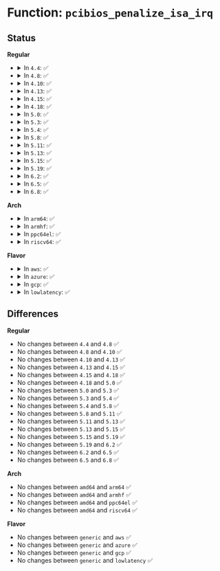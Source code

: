# Function: <code>pcibios_penalize_isa_irq</code>

## Status
<b>Regular</b>
<ul>
<li>
<details>
<summary>In <code>4.4</code>: ✅</summary>

```c
void pcibios_penalize_isa_irq(int irq, int active);
```

**Collision:** Unique Global

**Inline:** No

**Transformation:** False

**Instances:**

```
In drivers/pci/pci.c (ffffffff81436e80)
Location: drivers/pci/pci.c:1548
Inline: False
Direct callers:
  - drivers/pnp/resource.c:pnp_register_irq_resource
  - drivers/pnp/pnpacpi/rsparser.c:pnpacpi_allocated_resource
  - drivers/pnp/pnpacpi/rsparser.c:pnpacpi_allocated_resource
```
**Symbols:**

```
ffffffff816fa1f0-ffffffff816fa22c: pcibios_penalize_isa_irq (STB_GLOBAL)
```
</details>
</li>
<li>
<details>
<summary>In <code>4.8</code>: ✅</summary>

```c
void pcibios_penalize_isa_irq(int irq, int active);
```

**Collision:** Unique Global

**Inline:** No

**Transformation:** False

**Instances:**

```
In drivers/pci/pci.c (ffffffff81482a10)
Location: drivers/pci/pci.c:1569
Inline: False
Direct callers:
  - drivers/pnp/resource.c:pnp_register_irq_resource
  - drivers/pnp/pnpacpi/rsparser.c:pnpacpi_allocated_resource
  - drivers/pnp/pnpacpi/rsparser.c:pnpacpi_allocated_resource
```
**Symbols:**

```
ffffffff8175ef30-ffffffff8175ef6c: pcibios_penalize_isa_irq (STB_GLOBAL)
```
</details>
</li>
<li>
<details>
<summary>In <code>4.10</code>: ✅</summary>

```c
void pcibios_penalize_isa_irq(int irq, int active);
```

**Collision:** Unique Global

**Inline:** No

**Transformation:** False

**Instances:**

```
In drivers/pci/pci.c (ffffffff814a3fa0)
Location: drivers/pci/pci.c:1594
Inline: False
Direct callers:
  - drivers/pnp/resource.c:pnp_register_irq_resource
  - drivers/pnp/pnpacpi/rsparser.c:pnpacpi_allocated_resource
  - drivers/pnp/pnpacpi/rsparser.c:pnpacpi_allocated_resource
```
**Symbols:**

```
ffffffff8178b460-ffffffff8178b49c: pcibios_penalize_isa_irq (STB_GLOBAL)
```
</details>
</li>
<li>
<details>
<summary>In <code>4.13</code>: ✅</summary>

```c
void pcibios_penalize_isa_irq(int irq, int active);
```

**Collision:** Unique Global

**Inline:** No

**Transformation:** False

**Instances:**

```
In drivers/pci/pci.c (ffffffff814adfb0)
Location: drivers/pci/pci.c:1592
Inline: False
Direct callers:
  - drivers/pnp/resource.c:pnp_register_irq_resource
  - drivers/pnp/pnpacpi/rsparser.c:pnpacpi_allocated_resource
  - drivers/pnp/pnpacpi/rsparser.c:pnpacpi_allocated_resource
```
**Symbols:**

```
ffffffff817aa3b0-ffffffff817aa3f0: pcibios_penalize_isa_irq (STB_GLOBAL)
```
</details>
</li>
<li>
<details>
<summary>In <code>4.15</code>: ✅</summary>

```c
void pcibios_penalize_isa_irq(int irq, int active);
```

**Collision:** Unique Global

**Inline:** No

**Transformation:** False

**Instances:**

```
In drivers/pci/pci.c (ffffffff814ed390)
Location: drivers/pci/pci.c:1595
Inline: False
Direct callers:
  - drivers/pnp/resource.c:pnp_register_irq_resource
  - drivers/pnp/pnpacpi/rsparser.c:pnpacpi_allocated_resource
  - drivers/pnp/pnpacpi/rsparser.c:pnpacpi_allocated_resource
```
**Symbols:**

```
ffffffff81821880-ffffffff818218c0: pcibios_penalize_isa_irq (STB_GLOBAL)
```
</details>
</li>
<li>
<details>
<summary>In <code>4.18</code>: ✅</summary>

```c
void pcibios_penalize_isa_irq(int irq, int active);
```

**Collision:** Unique Global

**Inline:** No

**Transformation:** False

**Instances:**

```
In drivers/pci/pci.c (ffffffff8151cfb0)
Location: drivers/pci/pci.c:1650
Inline: False
Direct callers:
  - drivers/pnp/resource.c:pnp_register_irq_resource
  - drivers/pnp/pnpacpi/rsparser.c:pnpacpi_allocated_resource
  - drivers/pnp/pnpacpi/rsparser.c:pnpacpi_allocated_resource
```
**Symbols:**

```
ffffffff8186bad0-ffffffff8186bb0f: pcibios_penalize_isa_irq (STB_GLOBAL)
```
</details>
</li>
<li>
<details>
<summary>In <code>5.0</code>: ✅</summary>

```c
void pcibios_penalize_isa_irq(int irq, int active);
```

**Collision:** Unique Global

**Inline:** No

**Transformation:** False

**Instances:**

```
In drivers/pci/pci.c (ffffffff815326b0)
Location: drivers/pci/pci.c:1823
Inline: False
Direct callers:
  - drivers/pnp/resource.c:pnp_register_irq_resource
  - drivers/pnp/pnpacpi/rsparser.c:pnpacpi_allocated_resource
  - drivers/pnp/pnpacpi/rsparser.c:pnpacpi_allocated_resource
```
**Symbols:**

```
ffffffff8188bbb0-ffffffff8188bbef: pcibios_penalize_isa_irq (STB_GLOBAL)
```
</details>
</li>
<li>
<details>
<summary>In <code>5.3</code>: ✅</summary>

```c
void pcibios_penalize_isa_irq(int irq, int active);
```

**Collision:** Unique Global

**Inline:** No

**Transformation:** False

**Instances:**

```
In drivers/pci/pci.c (ffffffff81561d80)
Location: drivers/pci/pci.c:1898
Inline: False
Direct callers:
  - drivers/pnp/resource.c:pnp_register_irq_resource
  - drivers/pnp/pnpacpi/rsparser.c:pnpacpi_allocated_resource
  - drivers/pnp/pnpacpi/rsparser.c:pnpacpi_allocated_resource
```
**Symbols:**

```
ffffffff818d6310-ffffffff818d634f: pcibios_penalize_isa_irq (STB_GLOBAL)
```
</details>
</li>
<li>
<details>
<summary>In <code>5.4</code>: ✅</summary>

```c
void pcibios_penalize_isa_irq(int irq, int active);
```

**Collision:** Unique Global

**Inline:** No

**Transformation:** False

**Instances:**

```
In drivers/pci/pci.c (ffffffff81582f20)
Location: drivers/pci/pci.c:1894
Inline: False
Direct callers:
  - drivers/pnp/resource.c:pnp_register_irq_resource
  - drivers/pnp/pnpacpi/rsparser.c:pnpacpi_allocated_resource
  - drivers/pnp/pnpacpi/rsparser.c:pnpacpi_allocated_resource
```
**Symbols:**

```
ffffffff81908690-ffffffff819086cf: pcibios_penalize_isa_irq (STB_GLOBAL)
```
</details>
</li>
<li>
<details>
<summary>In <code>5.8</code>: ✅</summary>

```c
void pcibios_penalize_isa_irq(int irq, int active);
```

**Collision:** Unique Global

**Inline:** No

**Transformation:** False

**Instances:**

```
In drivers/pci/pci.c (ffffffff81629b10)
Location: drivers/pci/pci.c:1964
Inline: False
Direct callers:
  - drivers/pnp/resource.c:pnp_register_irq_resource
  - drivers/pnp/pnpacpi/rsparser.c:pnpacpi_allocated_resource
  - drivers/pnp/pnpacpi/rsparser.c:pnpacpi_allocated_resource
```
**Symbols:**

```
ffffffff81bb8f90-ffffffff81bb8fcf: pcibios_penalize_isa_irq (STB_GLOBAL)
```
</details>
</li>
<li>
<details>
<summary>In <code>5.11</code>: ✅</summary>

```c
void pcibios_penalize_isa_irq(int irq, int active);
```

**Collision:** Unique Global

**Inline:** No

**Transformation:** False

**Instances:**

```
In drivers/pci/pci.c (ffffffff8164fee0)
Location: drivers/pci/pci.c:2100
Inline: False
Direct callers:
  - drivers/pnp/resource.c:pnp_register_irq_resource
  - drivers/pnp/pnpacpi/rsparser.c:pnpacpi_allocated_resource
  - drivers/pnp/pnpacpi/rsparser.c:pnpacpi_allocated_resource
```
**Symbols:**

```
ffffffff81bcdba0-ffffffff81bcdbdf: pcibios_penalize_isa_irq (STB_GLOBAL)
```
</details>
</li>
<li>
<details>
<summary>In <code>5.13</code>: ✅</summary>

```c
void pcibios_penalize_isa_irq(int irq, int active);
```

**Collision:** Unique Global

**Inline:** No

**Transformation:** False

**Instances:**

```
In drivers/pci/pci.c (ffffffff81632aa0)
Location: drivers/pci/pci.c:2130
Inline: False
Direct callers:
  - drivers/pnp/resource.c:pnp_register_irq_resource
  - drivers/pnp/pnpacpi/rsparser.c:pnpacpi_allocated_resource
  - drivers/pnp/pnpacpi/rsparser.c:pnpacpi_allocated_resource
```
**Symbols:**

```
ffffffff81bc1570-ffffffff81bc15af: pcibios_penalize_isa_irq (STB_GLOBAL)
```
</details>
</li>
<li>
<details>
<summary>In <code>5.15</code>: ✅</summary>

```c
void pcibios_penalize_isa_irq(int irq, int active);
```

**Collision:** Unique Global

**Inline:** No

**Transformation:** False

**Instances:**

```
In drivers/pci/pci.c (ffffffff816a2c10)
Location: drivers/pci/pci.c:2161
Inline: False
Direct callers:
  - drivers/pnp/resource.c:pnp_register_irq_resource
  - drivers/pnp/pnpacpi/rsparser.c:pnpacpi_allocated_resource
  - drivers/pnp/pnpacpi/rsparser.c:pnpacpi_allocated_resource
```
**Symbols:**

```
ffffffff81c91af0-ffffffff81c91b77: pcibios_penalize_isa_irq (STB_GLOBAL)
```
</details>
</li>
<li>
<details>
<summary>In <code>5.19</code>: ✅</summary>

```c
void pcibios_penalize_isa_irq(int irq, int active);
```

**Collision:** Unique Global

**Inline:** No

**Transformation:** False

**Instances:**

```
In drivers/pci/pci.c (ffffffff817c4d50)
Location: drivers/pci/pci.c:2221
Inline: False
Direct callers:
  - drivers/pnp/resource.c:pnp_register_irq_resource
  - drivers/pnp/pnpacpi/rsparser.c:pnpacpi_allocated_resource
  - drivers/pnp/pnpacpi/rsparser.c:pnpacpi_allocated_resource
```
**Symbols:**

```
ffffffff81e40f80-ffffffff81e41025: pcibios_penalize_isa_irq (STB_GLOBAL)
```
</details>
</li>
<li>
<details>
<summary>In <code>6.2</code>: ✅</summary>

```c
void pcibios_penalize_isa_irq(int irq, int active);
```

**Collision:** Unique Global

**Inline:** No

**Transformation:** False

**Instances:**

```
In drivers/pci/pci.c (ffffffff818e1d50)
Location: drivers/pci/pci.c:2195
Inline: False
Direct callers:
  - drivers/pnp/resource.c:pnp_register_irq_resource
  - drivers/pnp/pnpacpi/rsparser.c:pnpacpi_allocated_resource
  - drivers/pnp/pnpacpi/rsparser.c:pnpacpi_allocated_resource
```
**Symbols:**

```
ffffffff8201b4d0-ffffffff8201b575: pcibios_penalize_isa_irq (STB_GLOBAL)
```
</details>
</li>
<li>
<details>
<summary>In <code>6.5</code>: ✅</summary>

```c
void pcibios_penalize_isa_irq(int irq, int active);
```

**Collision:** Unique Global

**Inline:** No

**Transformation:** False

**Instances:**

```
In drivers/pci/pci.c (ffffffff81925190)
Location: drivers/pci/pci.c:2233
Inline: False
Direct callers:
  - drivers/pnp/resource.c:pnp_register_irq_resource
  - drivers/pnp/pnpacpi/rsparser.c:pnpacpi_allocated_resource
  - drivers/pnp/pnpacpi/rsparser.c:pnpacpi_allocated_resource
```
**Symbols:**

```
ffffffff8209bb50-ffffffff8209bbe6: pcibios_penalize_isa_irq (STB_GLOBAL)
```
</details>
</li>
<li>
<details>
<summary>In <code>6.8</code>: ✅</summary>

```c
void pcibios_penalize_isa_irq(int irq, int active);
```

**Collision:** Unique Global

**Inline:** No

**Transformation:** False

**Instances:**

```
In drivers/pci/pci.c (ffffffff8196d860)
Location: drivers/pci/pci.c:2330
Inline: False
Direct callers:
  - drivers/pnp/resource.c:pnp_register_irq_resource
  - drivers/pnp/pnpacpi/rsparser.c:pnpacpi_allocated_resource
  - drivers/pnp/pnpacpi/rsparser.c:pnpacpi_allocated_resource
```
**Symbols:**

```
ffffffff82173300-ffffffff82173396: pcibios_penalize_isa_irq (STB_GLOBAL)
```
</details>
</li>
</ul>
<b>Arch</b>
<ul>
<li>
<details>
<summary>In <code>arm64</code>: ✅</summary>

```c
void pcibios_penalize_isa_irq(int irq, int active);
```

**Collision:** Unique Global

**Inline:** No

**Transformation:** False

**Instances:**

```
In drivers/pci/pci.c (ffff8000106e6cd0)
Location: drivers/pci/pci.c:1894
Inline: False
Direct callers:
  - drivers/pnp/resource.c:pnp_register_irq_resource
  - drivers/pnp/pnpacpi/rsparser.c:pnpacpi_allocated_resource
  - drivers/pnp/pnpacpi/rsparser.c:pnpacpi_allocated_resource
```
**Symbols:**

```
ffff8000106e6cd0-ffff8000106e6ce8: pcibios_penalize_isa_irq (STB_WEAK)
```
</details>
</li>
<li>
<details>
<summary>In <code>armhf</code>: ✅</summary>

```c
void pcibios_penalize_isa_irq(int irq, int active);
```

**Collision:** Unique Global

**Inline:** No

**Transformation:** False

**Instances:**

```
In drivers/pci/pci.c (c0881f7c)
Location: drivers/pci/pci.c:1894
Inline: False
```
**Symbols:**

```
c0881f7c-c0881f94: pcibios_penalize_isa_irq (STB_WEAK)
```
</details>
</li>
<li>
<details>
<summary>In <code>ppc64el</code>: ✅</summary>

```c
void pcibios_penalize_isa_irq(int irq, int active);
```

**Collision:** Unique Global

**Inline:** No

**Transformation:** False

**Instances:**

```
In drivers/pci/pci.c (c000000000861210)
Location: drivers/pci/pci.c:1894
Inline: False
```
**Symbols:**

```
c000000000861210-c00000000086121c: pcibios_penalize_isa_irq (STB_WEAK)
```
</details>
</li>
<li>
<details>
<summary>In <code>riscv64</code>: ✅</summary>

```c
void pcibios_penalize_isa_irq(int irq, int active);
```

**Collision:** Unique Global

**Inline:** No

**Transformation:** False

**Instances:**

```
In drivers/pci/pci.c (ffffffe0004bd5ea)
Location: drivers/pci/pci.c:1894
Inline: False
```
**Symbols:**

```
ffffffe0004bd5ea-ffffffe0004bd604: pcibios_penalize_isa_irq (STB_WEAK)
```
</details>
</li>
</ul>
<b>Flavor</b>
<ul>
<li>
<details>
<summary>In <code>aws</code>: ✅</summary>

```c
void pcibios_penalize_isa_irq(int irq, int active);
```

**Collision:** Unique Global

**Inline:** No

**Transformation:** False

**Instances:**

```
In drivers/pci/pci.c (ffffffff81577440)
Location: drivers/pci/pci.c:1894
Inline: False
Direct callers:
  - drivers/pnp/resource.c:pnp_register_irq_resource
  - drivers/pnp/pnpacpi/rsparser.c:pnpacpi_allocated_resource
  - drivers/pnp/pnpacpi/rsparser.c:pnpacpi_allocated_resource
```
**Symbols:**

```
ffffffff818a7a50-ffffffff818a7a8f: pcibios_penalize_isa_irq (STB_GLOBAL)
```
</details>
</li>
<li>
<details>
<summary>In <code>azure</code>: ✅</summary>

```c
void pcibios_penalize_isa_irq(int irq, int active);
```

**Collision:** Unique Global

**Inline:** No

**Transformation:** False

**Instances:**

```
In drivers/pci/pci.c (ffffffff81565ba0)
Location: drivers/pci/pci.c:1894
Inline: False
Direct callers:
  - drivers/pnp/resource.c:pnp_register_irq_resource
  - drivers/pnp/pnpacpi/rsparser.c:pnpacpi_allocated_resource
  - drivers/pnp/pnpacpi/rsparser.c:pnpacpi_allocated_resource
```
**Symbols:**

```
ffffffff81862570-ffffffff818625af: pcibios_penalize_isa_irq (STB_GLOBAL)
```
</details>
</li>
<li>
<details>
<summary>In <code>gcp</code>: ✅</summary>

```c
void pcibios_penalize_isa_irq(int irq, int active);
```

**Collision:** Unique Global

**Inline:** No

**Transformation:** False

**Instances:**

```
In drivers/pci/pci.c (ffffffff81576c70)
Location: drivers/pci/pci.c:1894
Inline: False
Direct callers:
  - drivers/pnp/resource.c:pnp_register_irq_resource
  - drivers/pnp/pnpacpi/rsparser.c:pnpacpi_allocated_resource
  - drivers/pnp/pnpacpi/rsparser.c:pnpacpi_allocated_resource
```
**Symbols:**

```
ffffffff818f90b0-ffffffff818f90ef: pcibios_penalize_isa_irq (STB_GLOBAL)
```
</details>
</li>
<li>
<details>
<summary>In <code>lowlatency</code>: ✅</summary>

```c
void pcibios_penalize_isa_irq(int irq, int active);
```

**Collision:** Unique Global

**Inline:** No

**Transformation:** False

**Instances:**

```
In drivers/pci/pci.c (ffffffff81591150)
Location: drivers/pci/pci.c:1894
Inline: False
Direct callers:
  - drivers/pnp/resource.c:pnp_register_irq_resource
  - drivers/pnp/pnpacpi/rsparser.c:pnpacpi_allocated_resource
  - drivers/pnp/pnpacpi/rsparser.c:pnpacpi_allocated_resource
```
**Symbols:**

```
ffffffff8191a1b0-ffffffff8191a1ef: pcibios_penalize_isa_irq (STB_GLOBAL)
```
</details>
</li>
</ul>

## Differences
<b>Regular</b>
<ul>
<li>
No changes between <code>4.4</code> and <code>4.8</code> ✅
</li>
<li>
No changes between <code>4.8</code> and <code>4.10</code> ✅
</li>
<li>
No changes between <code>4.10</code> and <code>4.13</code> ✅
</li>
<li>
No changes between <code>4.13</code> and <code>4.15</code> ✅
</li>
<li>
No changes between <code>4.15</code> and <code>4.18</code> ✅
</li>
<li>
No changes between <code>4.18</code> and <code>5.0</code> ✅
</li>
<li>
No changes between <code>5.0</code> and <code>5.3</code> ✅
</li>
<li>
No changes between <code>5.3</code> and <code>5.4</code> ✅
</li>
<li>
No changes between <code>5.4</code> and <code>5.8</code> ✅
</li>
<li>
No changes between <code>5.8</code> and <code>5.11</code> ✅
</li>
<li>
No changes between <code>5.11</code> and <code>5.13</code> ✅
</li>
<li>
No changes between <code>5.13</code> and <code>5.15</code> ✅
</li>
<li>
No changes between <code>5.15</code> and <code>5.19</code> ✅
</li>
<li>
No changes between <code>5.19</code> and <code>6.2</code> ✅
</li>
<li>
No changes between <code>6.2</code> and <code>6.5</code> ✅
</li>
<li>
No changes between <code>6.5</code> and <code>6.8</code> ✅
</li>
</ul>
<b>Arch</b>
<ul>
<li>
No changes between <code>amd64</code> and <code>arm64</code> ✅
</li>
<li>
No changes between <code>amd64</code> and <code>armhf</code> ✅
</li>
<li>
No changes between <code>amd64</code> and <code>ppc64el</code> ✅
</li>
<li>
No changes between <code>amd64</code> and <code>riscv64</code> ✅
</li>
</ul>
<b>Flavor</b>
<ul>
<li>
No changes between <code>generic</code> and <code>aws</code> ✅
</li>
<li>
No changes between <code>generic</code> and <code>azure</code> ✅
</li>
<li>
No changes between <code>generic</code> and <code>gcp</code> ✅
</li>
<li>
No changes between <code>generic</code> and <code>lowlatency</code> ✅
</li>
</ul>
